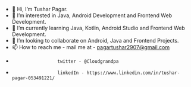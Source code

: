 - 👋 Hi, I’m Tushar Pagar.
- 👀 I’m interested in Java, Android Development and Frontend Web Development.
- 🌱 I’m currently learning Java, Kotlin, Android Studio and Frontend Web Development.
- 💞️ I’m looking to collaborate on Android, Java and Frontend Projects.
- 📫 How to reach me - mail me at - pagartushar2907@gmail.com
-                      twitter - @Cloudgrandpa
-                      linkedIn - https://www.linkedin.com/in/tushar-pagar-053491221/ 

<!---
SCAR747/SCAR747 is a ✨ special ✨ repository because its `README.md` (this file) appears on your GitHub profile.
You can click the Preview link to take a look at your changes.
--->
